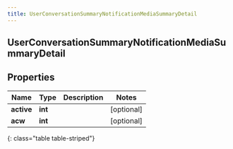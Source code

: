 ```yaml
---
title: UserConversationSummaryNotificationMediaSummaryDetail
---
```

## UserConversationSummaryNotificationMediaSummaryDetail

## Properties

|Name | Type | Description | Notes|
|------------ | ------------- | ------------- | -------------|
| **active** | **int** |  | [optional] |
| **acw** | **int** |  | [optional] |
{: class="table table-striped"}


